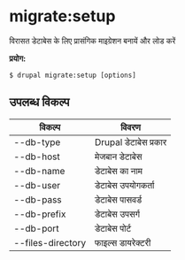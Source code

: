 # migrate:setup
विरासत डेटाबेस के लिए प्रासंगिक माइग्रेशन बनायें और लोड करें

**प्रयोग:**
```
$ drupal migrate:setup [options] 
```

## उपलब्ध विकल्प
विकल्प | विवरण
-------|-------------
--db-type | Drupal डेटाबेस प्रकार
--db-host | मेजबान डेटाबेस
--db-name | डेटाबेस का नाम
--db-user | डेटाबेस उपयोगकर्ता
--db-pass | डेटाबेस पासवर्ड
--db-prefix | डेटाबेस उपसर्ग
--db-port | डेटाबेस पोर्ट
--files-directory | फाइल्स डायरेक्टरी
